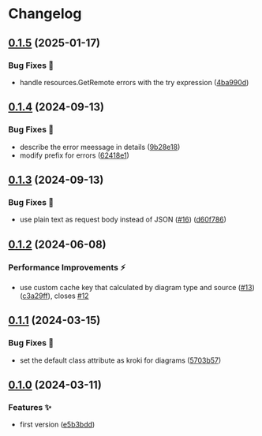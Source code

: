 # Changelog

## [0.1.5](https://github.com/hugomods/kroki/compare/v0.1.4...v0.1.5) (2025-01-17)


### Bug Fixes 🐞

* handle resources.GetRemote errors with the try expression ([4ba990d](https://github.com/hugomods/kroki/commit/4ba990d8209cb706afa3c48e63adbbc03c87e891))

## [0.1.4](https://github.com/hugomods/kroki/compare/v0.1.3...v0.1.4) (2024-09-13)


### Bug Fixes 🐞

* describe the error meessage in details ([9b28e18](https://github.com/hugomods/kroki/commit/9b28e18174fb3798db419bbaa7b1ea91d491ee61))
* modify prefix for errors ([62418e1](https://github.com/hugomods/kroki/commit/62418e181233ef57f4789ad336f4a01078d4a993))

## [0.1.3](https://github.com/hugomods/kroki/compare/v0.1.2...v0.1.3) (2024-09-13)


### Bug Fixes 🐞

* use plain text as request body instead of JSON ([#16](https://github.com/hugomods/kroki/issues/16)) ([d60f786](https://github.com/hugomods/kroki/commit/d60f78673d8b4cdffa52497a86a2e4ed58c2f48d))

## [0.1.2](https://github.com/hugomods/kroki/compare/v0.1.1...v0.1.2) (2024-06-08)


### Performance Improvements ⚡️

* use custom cache key that calculated by diagram type and source ([#13](https://github.com/hugomods/kroki/issues/13)) ([c3a29ff](https://github.com/hugomods/kroki/commit/c3a29ff4ac214baf24c1c3c6669d0d8e2c3a8644)), closes [#12](https://github.com/hugomods/kroki/issues/12)

## [0.1.1](https://github.com/hugomods/kroki/compare/v0.1.0...v0.1.1) (2024-03-15)


### Bug Fixes 🐞

* set the default class attribute as kroki for diagrams ([5703b57](https://github.com/hugomods/kroki/commit/5703b5746fb9be5a84b328dfeca1892d8d166216))

## [0.1.0](https://github.com/hugomods/kroki/compare/v0.0.1...v0.1.0) (2024-03-11)


### Features ✨

* first version ([e5b3bdd](https://github.com/hugomods/kroki/commit/e5b3bdd71e07947cd0c64bdbdc51bb407d8e38d8))
